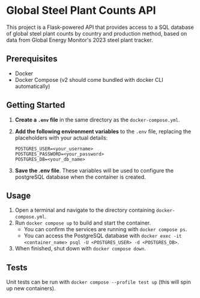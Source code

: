 # Global Steel Plant Counts API

This project is a Flask-powered API that provides access to a SQL database of global steel plant counts by country and production method, based on data from Global Energy Monitor's 2023 steel plant tracker.

## Prerequisites

- Docker
- Docker Compose (v2 should come bundled with docker CLI automatically)

## Getting Started

1. **Create a `.env` file** in the same directory as the `docker-compose.yml`.
2. **Add the following environment variables** to the `.env` file, replacing the placeholders with your actual details:

   ```plaintext
   POSTGRES_USER=<your_username>
   POSTGRES_PASSWORD=<your_password>
   POSTGRES_DB=<your_db_name>
   ```

3. **Save the .env file**. These variables will be used to configure the postgreSQL database when the container is created.

## Usage

1. Open a terminal and navigate to the directory containing `docker-compose.yml`.
2. Run `docker compose up` to build and start the container.
   - You can confirm the services are running with `docker compose ps`.
   - You can access the PostgreSQL database with `docker exec -it <container_name> psql -U <POSTGRES_USER> -d <POSTGRES_DB>`.
3. When finished, shut down with `docker compose down`.

## Tests

Unit tests can be run with `docker compose --profile test up` (this will spin up new containers).
